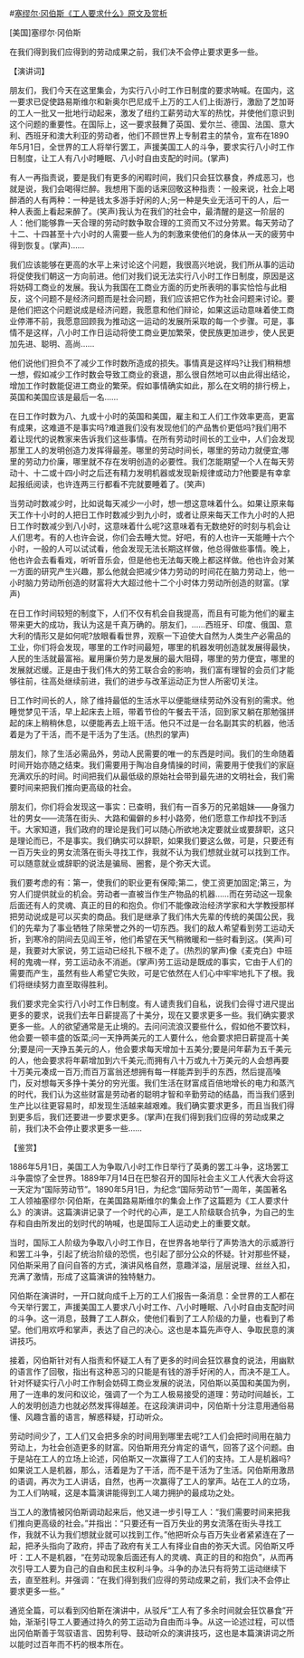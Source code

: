 #[塞缪尔·冈伯斯《工人要求什么》原文及赏析](https://www.vrrw.net/wx/14624.html)

[美国]塞缪尔·冈伯斯

在我们得到我们应得到的劳动成果之前，我们决不会停止要求更多一些。

【演讲词】

朋友们，我们今天在这里集会，为实行八小时工作日制度的要求呐喊。在国内，这一要求已促使路易斯维尔和新奥尔巴尼成千上万的工人们上街游行，激励了芝加哥的工人一批又一批地行动起来，激发了纽约工薪劳动大军的热忱，并使他们意识到这个问题的重要性。在国际上，这一要求鼓舞了英国、爱尔兰、德国、法国、意大利、西班牙和澳大利亚的劳动者，他们不顾世界上专制君主的禁令，宣布在1890年5月1日，全世界的工人将举行罢工，声援美国工人的斗争，要求实行八小时工作日制度，让工人有八小时睡眠、八小时自由支配的时间。(掌声)

有人一再指责说，要是我们有更多的闲暇时间，我们只会狂饮暴食，养成恶习，也就是说，我们会喝得烂醉。我想用下面的话来回敬这种指责：一般来说，社会上喝醉酒的人有两种：一种是钱太多游手好闲的人;另一种是失业无活可干的人，后一种人表面上看起来醉了。(笑声)我认为在我们的社会中，最清醒的是这一阶层的人：他们能够靠一天合理的劳动时数争取合理的工资而又不过分劳累。每天劳动了十二、十四甚至十六小时的人需要一些人为的刺激来使他们的身体从一天的疲劳中得到恢复。(掌声)……

我们应该能够在更高的水平上来讨论这个问题，我很高兴地说，我们所从事的运动将促使我们朝这一方向前进。他们对我们说无法实行八小时工作日制度，原因是这将妨碍工商业的发展。我认为我国在工商业方面的历史所表明的事实恰恰与此相反，这个问题不是经济问题而是社会问题，我们应该把它作为社会问题来讨论。要是他们把这个问题说成是经济问题，我愿意和他们辩论，如果这运动意味着使工商业停滞不前，我愿意回顾我为推动这一运动的发展所采取的每一个步骤。可是，事情不是这样，八小时工作日运动将使工商业更加繁荣，使民族更加进步，使人民更加先进、聪明、高尚……

他们说他们担负不了减少工作时数所造成的损失。事情真是这样吗?让我们稍稍想一想，假如减少工作时数会导致工商业的衰退，那么很自然地可以由此得出结论，增加工作时数能促进工商业的繁荣。假如事情确实如此，那么在文明的排行榜上，英国和美国应该是最后一名……

在日工作时数为八、九或十小时的英国和美国，雇主和工人们工作效率更高，更富有成果，这难道不是事实吗?难道我们没有发现他们的产品售价更低吗?我们用不着让现代的说教家来告诉我们这些事情。在所有劳动时间长的工业中，人们会发现那里工人的发明创造力发挥得最差。哪里的劳动时间长，哪里的劳动力就便宜;哪里的劳动力价廉，哪里就不存在发明创造的必要性。我们怎能期望一个人在每天劳动十、十二或十四小时之后还有精力发明机器或发现新规律或动力?他要是有幸拿起报纸阅读，也许连两三行都看不完就要睡着了。(笑声)

当劳动时数减少时，比如说每天减少一小时，想一想这意味着什么。如果让原来每天工作十小时的人把日工作时数减少到九小时，或者让原来每天工作九小时的人把日工作时数减少到八小时，这意味着什么呢?这意味着有无数绝好的时刻与机会让人们思考。有的人也许会说，你们会去睡大觉。好吧，有的人也许一天能睡十六个小时，一般的人可以试试看，他会发现无法长期这样做，他总得做些事情。晚上，他也许会去看看戏，听听音乐会，但是他也无法每天晚上都这样做。他也许会对某一方面的研究产生兴趣，那么他就会把减少体力劳动的时间花在脑力劳动上，他一小时脑力劳动所创造的财富将大大超过他十二个小时体力劳动所创造的财富。(掌声)



在日工作时间较短的制度下，人们不仅有机会自我提高，而且有可能为他们的雇主带来更大的成功，我认为这是千真万确的。朋友们，……西班牙、印度、俄国、意大利的情形又是如何呢?放眼看看世界，观察一下迫使大自然为人类生产必需品的工业，你们将会发现，哪里的工作时间最短，哪里的机器发明创造就发展得最快，人民的生活就最富裕。雇用廉价劳力是发展的最大阻碍，哪里的劳力便宜，哪里的发展就迟缓。正是由于我们伟大的劳工联合会的影响，我们富有理智的会员们才能够往前，往高处继续前进，我们的进步与改革运动正为世人所密切关注。

日工作时间长的人，除了维持最低的生活水平以便能继续劳动外没有别的需求。他睡觉梦见干活，早上起床去上班，带着节俭的午餐去干活，回到家又躺在那勉强拼起的床上稍稍休息，以便能再去上班干活。他只不过是一台名副其实的机器，他活着是为了干活，而不是干活为了生活。(热烈的掌声)

朋友们，除了生活必需品外，劳动人民需要的唯一的东西是时间。我们的生命随着时间开始亦随之结束。我们需要用于陶冶自身情操的时间，需要用于使我们的家庭充满欢乐的时间。时间把我们从最低级的原始社会带到最先进的文明社会，我们需要时间来把我们推向更高级的社会。

朋友们，你们将会发现这一事实：已查明，我们有一百多万的兄弟姐妹——身强力壮的男女——流落在街头、大路和偏僻的乡村小路旁，他们愿意工作却找不到活干。大家知道，我们政府的理论是我们可以随心所欲地决定要就业或要辞职，这只是理论而已，不是事实。我们确实可以辞职，如果我们要这么做，可是，只要还有一百万失业的男女流落在街头寻找工作，我就不认为我们想就业就可以找到工作。可以随意就业或辞职的说法是骗局、圈套，是个弥天大谎。

我们要考虑的有：第一，使我们的职业更有保障;第二，使工资更加固定;第三，为穷人们提供就业的机会。劳动者一直被当作生产物品的机器……而在劳动这一现象后面还有人的灵魂、真正的目的和抱负。你们不能像政治经济学家和大学教授那样把劳动说成是可以买卖的商品。我们是继承了我们伟大先辈的传统的美国公民，我们的先辈为了事业牺牲了除荣誉之外的一切东西。我们的敌人希望看到劳工运动夭折，到寒冷的阴间去见阎王爷，他们希望在天气稍微暖和一些时看到这。(笑声)可是，我要对大家说，劳工运动已经扎下根不走了。(热烈的掌声)像《麦克白》中班柯的鬼魂一样，劳工运动永不消逝。(掌声)劳工运动是既成的事实，它由于人们的需要而产生，虽然有些人希望它失败，可是它依然在人们心中牢牢地扎下了根。我们将继续努力直至取得胜利。

我们要求完全实行八小时工作日制度。有人谴责我们自私，说我们会得寸进尺提出更多的要求，说我们去年日薪提高了十美分，现在又要求更多一些。我们确实要求更多一些。人的欲望通常是无止境的。去问问流浪汉要些什么，假如他不要饮料，他会要一顿丰盛的饭菜;问一天挣两美元的工人要什么，他会要求把日薪提高十美分;要是问一天挣五美元的人，他会要求每天增加十五美分;要是问年薪为五千美元的人，他会要求将年薪增加到六千美元;而拥有八十万或九十万美元的人会想再要十万美元凑成一百万;而百万富翁还想拥有每一样能弄到手的东西，然后提高嗓门，反对想每天多挣十美分的穷光蛋。我们生活在财富成百倍地增长的电力和蒸汽的时代，我们认为这些财富是劳动者的聪明才智和辛勤劳动的结晶，而当我们感到生产比以往更容易时，却发现生活越来越艰难。我们确实要求更多，而且当我们得到更多后，我们还要进一步要求更多。(掌声)在我们得到我们应得的劳动成果之前，我们决不会停止要求更多一些……

【鉴赏】

1886年5月1日，美国工人为争取八小时工作日举行了英勇的罢工斗争，这场罢工斗争震惊了全世界。1889年7月14日在巴黎召开的国际社会主义工人代表大会将这一天定为“国际劳动节”。1890年5月1日，为纪念“国际劳动节”一周年，美国著名工人领袖塞缪尔·冈伯斯，在美国路易斯维尔的集会上作了这篇题为《工人要求什么》的演讲。这篇演讲记录了一个时代的心声，是工人阶级联合抗争，为自己的生存和自由所发出的划时代的呐喊，也是国际工人运动史上的重要文献。

当时，国际工人阶级为争取八小时工作日，在世界各地举行了声势浩大的示威游行和罢工斗争，引起了统治阶级的恐慌，也引起了部分公众的怀疑。针对那些怀疑，冈伯斯采用了自问自答的方式，演讲风格自然，意趣洋溢，层层说理、丝丝入扣，充满了激情，形成了这篇演讲的独特魅力。

冈伯斯在演讲时，一开口就向成千上万的工人们报告一条消息：全世界的工人都在今天举行罢工，声援美国工人要求八小时工作、八小时睡眠、八小时自由支配时间的斗争。这一消息，鼓舞了工人群众，使他们看到了工人阶级的力量，也看到了希望。他们用欢呼和掌声，表达了自己的决心。这也是本篇先声夺人、争取民意的演讲技巧。

接着，冈伯斯针对有人指责和怀疑工人有了更多的时间会狂饮暴食的说法，用幽默的语言作了回敬，指出有这种恶习的只能是有钱的游手好闲的人，而决不是工人。针对怀疑实行八小时工作制会妨碍工商业发展的说法，冈伯斯以英国和美国为例，用了一连串的发问和议论，强调了一个为工人极易接受的道理：劳动时间越长，工人的发明创造力也就必然发挥得越差。在这段演讲词中，冈伯斯十分注意用通俗易懂、风趣含蓄的语言，解惑释疑，打动听众。

劳动时间少了，工人们又会把多余的时间用到哪里去呢?工人们会把时间用在脑力劳动上，为社会创造更多的财富。冈伯斯用充分肯定的语气，回答了这个问题。由于是站在工人的立场上论述，冈伯斯又一次赢得了工人们的支持。工人是机器吗?如果说工人是机器，那么，活着是为了干活，而不是干活为了生活。冈伯斯用激昂的语调，再次为工人讲话，自然，也再一次赢得了工人的掌声。站在工人的立场，为工人们呐喊，这是本篇演讲能得到工人竭力拥护的最成功之处。

当工人的激情被冈伯斯调动起来后，他又进一步引导工人：“我们需要时间来把我们推向更高级的社会。”并指出：“只要还有一百万失业的男女流落在街头寻找工作，我就不认为我们想就业就可以找到工作。”他把听众与百万失业者紧紧连在了一起，把矛头指向了政府，抨击了政府有关工人有择业自由的弥天大谎。冈伯斯又呼吁：工人不是机器，“在劳动现象后面还有人的灵魂、真正的目的和抱负”，从而再次引导工人要为自己的自由和民主权利斗争。斗争的办法只有将劳工运动继续下去，直至胜利。并强调：“在我们得到我们应得的劳动成果之前，我们决不会停止要求更多一些。”

通览全篇，可以看到冈伯斯在演讲中，从驳斥“工人有了多余时间就会狂饮暴食”开始，渐渐引导工人要通过持久的劳工运动为自由而斗争。从这一论述过程，可以悟出冈伯斯善于驾驭语言、因势利导、鼓动听众的演讲技巧，这也是本篇演讲词之所以能时过百年而不朽的根本所在。

